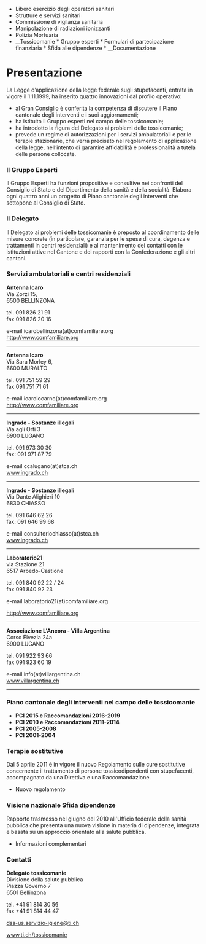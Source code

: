   * Libero esercizio degli operatori sanitari
  * Strutture e servizi sanitari
  * Commissione di vigilanza sanitaria
  * Manipolazione di radiazioni ionizzanti
  * Polizia Mortuaria
  *  __Tossicomanie
    * Gruppo esperti
    * Formulari di partecipazione finanziaria
    * Sfida alle dipendenze
    *  __Documentazione

#  Presentazione

La Legge d’applicazione della legge federale sugli stupefacenti, entrata in
vigore il 1.11.1999, ha inserito quattro innovazioni dal profilo operativo:

  * al Gran Consiglio è conferita la competenza di discutere il Piano cantonale degli interventi e i suoi aggiornamenti;
  * ha istituito il Gruppo esperti nel campo delle tossicomanie;
  * ha introdotto la figura del Delegato ai problemi delle tossicomanie;
  * prevede un regime di autorizzazioni per i servizi ambulatoriali e per le terapie stazionarie, che verrà precisato nel regolamento di applicazione della legge, nell’intento di garantire affidabilità e professionalità a tutela delle persone collocate.

###  Il Gruppo Esperti

Il Gruppo Esperti ha funzioni propositive e consultive nei confronti del
Consiglio di Stato e del Dipartimento della sanità e della socialità. Elabora
ogni quattro anni un progetto di Piano cantonale degli interventi che
sottopone al Consiglio di Stato.

###  Il Delegato

Il Delegato ai problemi delle tossicomanie è preposto al coordinamento delle
misure concrete (in particolare, garanzia per le spese di cura, degenza e
trattamenti in centri residenziali) e al mantenimento dei contatti con le
istituzioni attive nel Cantone e dei rapporti con la Confederazione e gli
altri cantoni.

###  Servizi ambulatoriali e centri residenziali

**Antenna Icaro**  
Via Zorzi 15,  
6500 BELLINZONA  
  
tel. 091 826 21 91  
fax 091 826 20 16  
  
e-mail icarobellinzona(at)comfamiliare.org  
http://www.comfamiliare.org

* * *

 **Antenna Icaro**  
Via Sara Morley 6,  
6600 MURALTO  
  
tel. 091 751 59 29  
fax 091 751 71 61  
  
e-mail icarolocarno(at)comfamiliare.org  
http://www.comfamiliare.org

* * *

 **Ingrado - Sostanze illegali**  
Via agli Orti 3  
6900 LUGANO  
  
tel. 091 973 30 30  
fax: 091 971 87 79  
  
e-mail ccalugano(at)stca.ch  
www.ingrado.ch

* * *

 **Ingrado - Sostanze illegali**  
Via Dante Alighieri 10  
6830 CHIASSO  
  
tel. 091 646 62 26  
fax: 091 646 99 68

e-mail consultoriochiasso(at)stca.ch  
www.ingrado.ch

* * *

 **Laboratorio21**  
via Stazione 21  
6517 Arbedo-Castione  
  
tel. 091 840 92 22 / 24  
fax 091 840 92 23

e-mail laboratorio21(at)comfamiliare.org

http://www.comfamiliare.org

* * *

 **Associazione L'Ancora - Villa Argentina**  
Corso Elvezia 24a  
6900 LUGANO  
  
tel. 091 922 93 66  
fax 091 923 60 19  
  
e-mail info(at)villargentina.ch  
www.villargentina.ch

* * *

###  Piano cantonale degli interventi nel campo delle tossicomanie

  * **PCI 2015 e Raccomandazioni 2016-2019**
  *  **PCI 2010 e Raccomandazioni 2011-2014**
  *  **PCI 2005-2008**
  *  **PCI 2001-2004**

###  Terapie sostitutive

Dal 5 aprile 2011 è in vigore il nuovo Regolamento sulle cure sostitutive
concernente il trattamento di persone tossicodipendenti con stupefacenti,
accompagnato da una Direttiva e una Raccomandazione.

  * Nuovo regolamento

###  Visione nazionale Sfida dipendenze

Rapporto trasmesso nel giugno del 2010 all'Ufficio federale della sanità
pubblica che presenta una nuova visione in materia di dipendenze, integrata e
basata su un approccio orientato alla salute pubblica.

  * Informazioni complementari

###  Contatti

**Delegato tossicomanie**  
Divisione della salute pubblica  
Piazza Governo 7  
6501 Bellinzona

tel. +41 91 814 30 56  
fax +41 91 814 44 47

dss-us.servizio-igiene@ti.ch

www.ti.ch/tossicomanie

